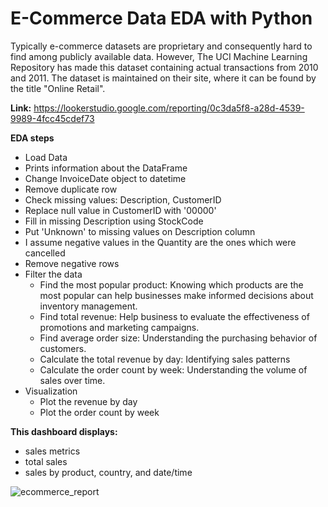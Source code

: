 # E-Commerce Data EDA with Python
Typically e-commerce datasets are proprietary and consequently hard to find among publicly available data. However, The UCI Machine Learning Repository has made this dataset containing actual transactions from 2010 and 2011. The dataset is maintained on their site, where it can be found by the title "Online Retail".

**Link:** https://lookerstudio.google.com/reporting/0c3da5f8-a28d-4539-9989-4fcc45cdef73

**EDA steps**
- Load Data
- Prints information about the DataFrame
- Change InvoiceDate object to datetime
- Remove duplicate row
- Check missing values: Description, CustomerID
- Replace null value in CustomerID with '00000'
- Fill in missing Description using StockCode
- Put 'Unknown' to missing values on Description column
- I assume negative values in the Quantity are the ones which were cancelled
- Remove negative rows
- Filter the data
  - Find the most popular product: Knowing which products are the most popular can help businesses make informed decisions about inventory management.
  - Find total revenue: Help business to evaluate the effectiveness of promotions and marketing campaigns.
  - Find average order size: Understanding the purchasing behavior of customers.
  - Calculate the total revenue by day: Identifying sales patterns
  - Calculate the order count by week: Understanding the volume of sales over time.
 - Visualization
    - Plot the revenue by day
    - Plot the order count by week

**This dashboard displays:**
- sales metrics
- total sales
- sales by product, country, and date/time

![ecommerce_report](https://user-images.githubusercontent.com/124798930/233296649-0514b3da-2885-47c5-877c-004e4d24b0ed.png)
